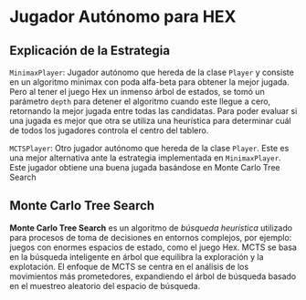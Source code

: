 # Jugador Autónomo para HEX

## Explicación de la Estrategia 

`MinimaxPlayer`: Jugador autónomo que hereda de la clase `Player` y consiste en un algoritmo minimax con poda alfa-beta para obtener la mejor jugada. Pero al tener el juego Hex un inmenso árbol de estados, se tomó un parámetro `depth` para detener el algoritmo cuando este llegue a cero, retornando la mejor jugada entre todas las candidatas. Para poder evaluar si una jugada es mejor que otra se utiliza una heurística para determinar cuál de todos los jugadores controla el centro del tablero. 

`MCTSPlayer`: Otro jugador autónomo que hereda de la clase `Player`. Este es una mejor alternativa ante la estrategia implementada en `MinimaxPlayer`. Este jugador obtiene una buena jugada basándose en Monte Carlo Tree Search

## Monte Carlo Tree Search

**Monte Carlo Tree Search** es un algoritmo de *búsqueda heurística* utilizado para procesos de toma de decisiones en entornos complejos, por ejemplo: juegos con enormes espacios de estado, como el juego Hex. MCTS se basa en la búsqueda inteligente en árbol que equilibra la exploración y la explotación. El enfoque de MCTS se centra en el análisis de los movimientos más prometedores, expandiendo el árbol de búsqueda basado en el muestreo aleatorio del espacio de búsqueda.